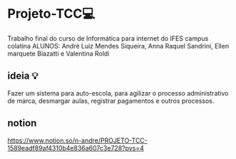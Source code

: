 # Projeto-TCC💻
Trabalho final do curso de Informática para internet do IFES campus colatina
ALUNOS: André Luiz Mendes Siqueira, Anna Raquel Sandrini, Ellen marquete Biazatti e Valentina Roldi

## ideia 💡
Fazer um sistema para auto-escola, para agilizar o processo administrativo de marca, desmargar aulas, registrar pagamentos e outros processos.

## notion
https://www.notion.so/n-andre/PROJETO-TCC-1589eadf89af4310b4e836a607c3e728?pvs=4
